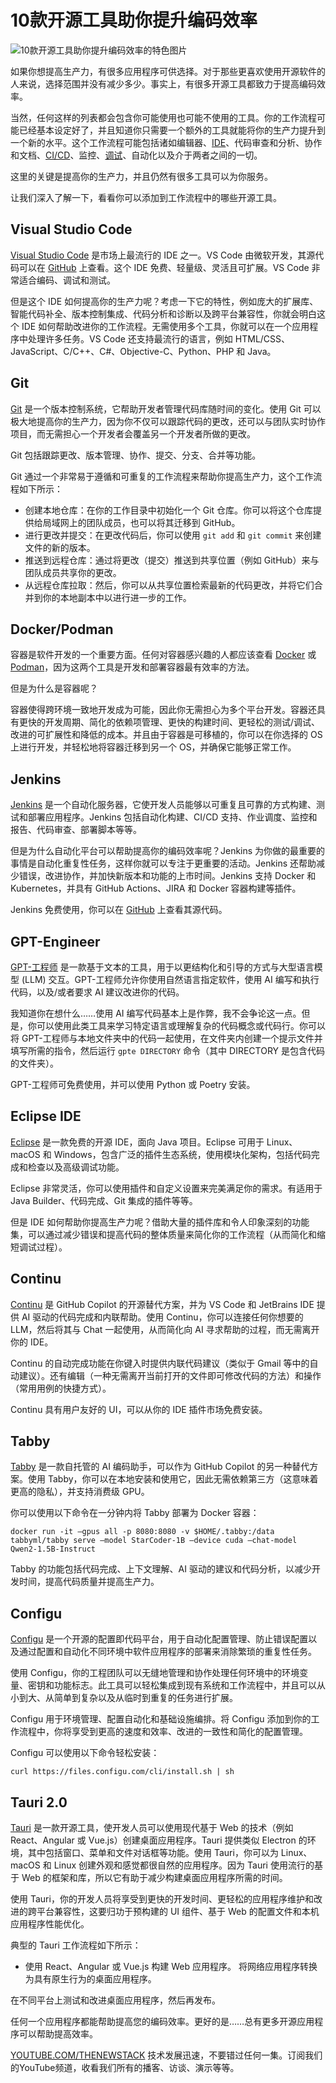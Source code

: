 # 10款开源工具助你提升编码效率

![10款开源工具助你提升编码效率的特色图片](https://cdn.thenewstack.io/media/2025/02/599ac749-alexander-mils-qxp2nsc6ilm-unsplash-1-1-1024x576.jpg)

如果你想提高生产力，有很多应用程序可供选择。对于那些更喜欢使用开源软件的人来说，选择范围并没有减少多少。事实上，有很多开源工具都致力于提高编码效率。

当然，任何这样的列表都会包含你可能使用也可能不使用的工具。你的工作流程可能已经基本设定好了，并且知道你只需要一个额外的工具就能将你的生产力提升到一个新的水平。这个工作流程可能包括诸如编辑器、[IDE](https://thenewstack.io/best-open-source-ides/)、代码审查和分析、协作和文档、[CI/CD](https://thenewstack.io/ci-cd/)、监控、[调试](https://thenewstack.io/how-generative-ai-is-revolutionizing-debugging/)、自动化以及介于两者之间的一切。

这里的关键是提高你的生产力，并且仍然有很多工具可以为你服务。

让我们深入了解一下，看看你可以添加到工作流程中的哪些开源工具。

## Visual Studio Code

[Visual Studio Code](https://code.visualstudio.com/) 是市场上最流行的 IDE 之一。VS Code 由微软开发，其源代码可以在 [GitHub](https://github.com/microsoft/vscode) 上查看。这个 IDE 免费、轻量级、灵活且可扩展。VS Code 非常适合编码、调试和测试。

但是这个 IDE 如何提高你的生产力呢？考虑一下它的特性，例如庞大的扩展库、智能代码补全、版本控制集成、代码分析和诊断以及跨平台兼容性，你就会明白这个 IDE 如何帮助改进你的工作流程。无需使用多个工具，你就可以在一个应用程序中处理许多任务。VS Code 还支持最流行的语言，例如 HTML/CSS、JavaScript、C/C++、C#、Objective-C、Python、PHP 和 Java。

## Git

[Git](https://git-scm.com/) 是一个版本控制系统，它帮助开发者管理代码库随时间的变化。使用 Git 可以极大地提高你的生产力，因为你不仅可以跟踪代码的更改，还可以与团队实时协作项目，而无需担心一个开发者会覆盖另一个开发者所做的更改。

Git 包括跟踪更改、版本管理、协作、提交、分支、合并等功能。

Git 通过一个非常易于遵循和可重复的工作流程来帮助你提高生产力，这个工作流程如下所示：

- 创建本地仓库：在你的工作目录中初始化一个 Git 仓库。你可以将这个仓库提供给局域网上的团队成员，也可以将其迁移到 GitHub。
- 进行更改并提交：在更改代码后，你可以使用 `git add` 和 `git commit` 来创建文件的新的版本。
- 推送到远程仓库：通过将更改（提交）推送到共享位置（例如 GitHub）来与团队成员共享你的更改。
- 从远程仓库拉取：然后，你可以从共享位置检索最新的代码更改，并将它们合并到你的本地副本中以进行进一步的工作。

## Docker/Podman

容器是软件开发的一个重要方面。任何对容器感兴趣的人都应该查看 [Docker](https://www.docker.com/) 或 [Podman](https://podman.io/)，因为这两个工具是开发和部署容器最有效率的方法。

但是为什么是容器呢？

容器使得跨环境一致地开发成为可能，因此你无需担心为多个平台开发。容器还具有更快的开发周期、简化的依赖项管理、更快的构建时间、更轻松的测试/调试、改进的可扩展性和降低的成本。并且由于容器是可移植的，你可以在你选择的 OS 上进行开发，并轻松地将容器迁移到另一个 OS，并确保它能够正常工作。

## Jenkins

[Jenkins](https://www.jenkins.io/) 是一个自动化服务器，它使开发人员能够以可重复且可靠的方式构建、测试和部署应用程序。Jenkins 包括自动化构建、CI/CD 支持、作业调度、监控和报告、代码审查、部署脚本等等。

但是为什么自动化平台可以帮助提高你的编码效率呢？Jenkins 为你做的最重要的事情是自动化重复性任务，这样你就可以专注于更重要的活动。Jenkins 还帮助减少错误，改进协作，并加快新版本和功能的上市时间。Jenkins 支持 Docker 和 Kubernetes，并具有 GitHub Actions、JIRA 和 Docker 容器构建等插件。

Jenkins 免费使用，你可以在 [GitHub](https://github.com/jenkinsci/jenkins) 上查看其源代码。

## GPT-Engineer
[GPT-工程师](https://github.com/AntonOsika/gpt-engineer) 是一款基于文本的工具，用于以更结构化和引导的方式与大型语言模型 (LLM) 交互。GPT-工程师允许你使用自然语言指定软件，使用 AI 编写和执行代码，以及/或者要求 AI 建议改进你的代码。

我知道你在想什么……使用 AI 编写代码基本上是作弊，我不会争论这一点。但是，你可以使用此类工具来学习特定语言或理解复杂的代码概念或代码行。你可以将 GPT-工程师与本地文件夹中的代码一起使用，在文件夹内创建一个提示文件并填写所需的指令，然后运行 `gpte DIRECTORY` 命令（其中 DIRECTORY 是包含代码的文件夹）。

GPT-工程师可免费使用，并可以使用 Python 或 Poetry 安装。

## Eclipse IDE

[Eclipse](https://eclipseide.org/) 是一款免费的开源 IDE，面向 Java 项目。Eclipse 可用于 Linux、macOS 和 Windows，包含广泛的插件生态系统，使用模块化架构，包括代码完成和检查以及高级调试功能。

Eclipse 非常灵活，你可以使用插件和自定义设置来完美满足你的需求。有适用于 Java Builder、代码完成、Git 集成的插件等等。

但是 IDE 如何帮助你提高生产力呢？借助大量的插件库和令人印象深刻的功能集，可以通过减少错误和提高代码的整体质量来简化你的工作流程（从而简化和缩短调试过程）。

## Continu

[Continu](https://www.continue.dev/) 是 GitHub Copilot 的开源替代方案，并为 VS Code 和 JetBrains IDE 提供 AI 驱动的代码完成和内联帮助。使用 Continu，你可以连接任何你想要的 LLM，然后将其与 Chat 一起使用，从而简化向 AI 寻求帮助的过程，而无需离开你的 IDE。

Continu 的自动完成功能在你键入时提供内联代码建议（类似于 Gmail 等中的自动建议）。还有编辑（一种无需离开当前打开的文件即可修改代码的方法）和操作（常用用例的快捷方式）。

Continu 具有用户友好的 UI，可以从你的 IDE 插件市场免费安装。

## Tabby

[Tabby](https://github.com/TabbyML/tabby) 是一款自托管的 AI 编码助手，可以作为 GitHub Copilot 的另一种替代方案。使用 Tabby，你可以在本地安装和使用它，因此无需依赖第三方（这意味着更高的隐私），并支持消费级 GPU。

你可以使用以下命令在一分钟内将 Tabby 部署为 Docker 容器：

`docker run -it –gpus all -p 8080:8080 -v $HOME/.tabby:/data tabbyml/tabby serve –model StarCoder-1B –device cuda –chat-model Qwen2-1.5B-Instruct`

Tabby 的功能包括代码完成、上下文理解、AI 驱动的建议和代码分析，以减少开发时间，提高代码质量并提高生产力。

## Configu

[Configu](https://configu.com/) 是一个开源的配置即代码平台，用于自动化配置管理、防止错误配置以及通过配置和自动化不同环境中软件应用程序的部署来消除繁琐的重复性任务。

使用 Configu，你的工程团队可以无缝地管理和协作处理任何环境中的环境变量、密钥和功能标志。此工具可以轻松集成到现有系统和工作流程中，并且可以从小到大、从简单到复杂以及从临时到重复的任务进行扩展。

Configu 用于环境管理、配置自动化和基础设施编排。将 Configu 添加到你的工作流程中，你将享受到更高的速度和效率、改进的一致性和简化的配置管理。

Configu 可以使用以下命令轻松安装：

`curl https://files.configu.com/cli/install.sh | sh`

## Tauri 2.0

[Tauri](https://tauri.app/) 是一款开源工具，使开发人员可以使用现代基于 Web 的技术（例如 React、Angular 或 Vue.js）创建桌面应用程序。Tauri 提供类似 Electron 的环境，其中包括窗口、菜单和文件对话框等功能。使用 Tauri，你可以为 Linux、macOS 和 Linux 创建外观和感觉都很自然的应用程序。因为 Tauri 使用流行的基于 Web 的框架和库，所以它有助于减少构建桌面应用程序所需的时间。

使用 Tauri，你的开发人员将享受到更快的开发时间、更轻松的应用程序维护和改进的跨平台兼容性，这要归功于预构建的 UI 组件、基于 Web 的配置文件和本机应用程序性能优化。

典型的 Tauri 工作流程如下所示：

- 使用 React、Angular 或 Vue.js 构建 Web 应用程序。
将网络应用程序转换为具有原生行为的桌面应用程序。

在不同平台上测试和改进桌面应用程序，然后再发布。

任何一个应用程序都能帮助提高您的编码效率。更好的是……总有更多开源应用程序可以帮助提高效率。

[YOUTUBE.COM/THENEWSTACK](https://youtube.com/thenewstack?sub_confirmation=1) 技术发展迅速，不要错过任何一集。订阅我们的YouTube频道，收看我们所有的播客、访谈、演示等等。